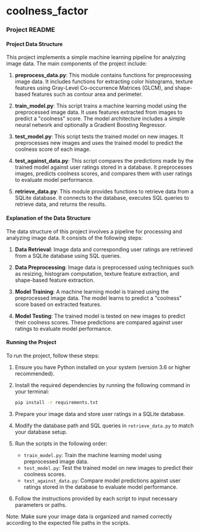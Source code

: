 # coolness_factor
### Project README

#### Project Data Structure

This project implements a simple machine learning pipeline for analyzing image data. The main components of the project include:

1. **preprocess_data.py**: This module contains functions for preprocessing image data. It includes functions for extracting color histograms, texture features using Gray-Level Co-occurrence Matrices (GLCM), and shape-based features such as contour area and perimeter.

2. **train_model.py**: This script trains a machine learning model using the preprocessed image data. It uses features extracted from images to predict a "coolness" score. The model architecture includes a simple neural network and optionally a Gradient Boosting Regressor.

3. **test_model.py**: This script tests the trained model on new images. It preprocesses new images and uses the trained model to predict the coolness score of each image.

4. **test_against_data.py**: This script compares the predictions made by the trained model against user ratings stored in a database. It preprocesses images, predicts coolness scores, and compares them with user ratings to evaluate model performance.

5. **retrieve_data.py**: This module provides functions to retrieve data from a SQLite database. It connects to the database, executes SQL queries to retrieve data, and returns the results.

#### Explanation of the Data Structure

The data structure of this project involves a pipeline for processing and analyzing image data. It consists of the following steps:

1. **Data Retrieval**: Image data and corresponding user ratings are retrieved from a SQLite database using SQL queries.

2. **Data Preprocessing**: Image data is preprocessed using techniques such as resizing, histogram computation, texture feature extraction, and shape-based feature extraction.

3. **Model Training**: A machine learning model is trained using the preprocessed image data. The model learns to predict a "coolness" score based on extracted features.

4. **Model Testing**: The trained model is tested on new images to predict their coolness scores. These predictions are compared against user ratings to evaluate model performance.

#### Running the Project

To run the project, follow these steps:

1. Ensure you have Python installed on your system (version 3.6 or higher recommended).

2. Install the required dependencies by running the following command in your terminal:

   ```bash
   pip install -r requirements.txt
   ```

3. Prepare your image data and store user ratings in a SQLite database.

4. Modify the database path and SQL queries in `retrieve_data.py` to match your database setup.

5. Run the scripts in the following order:

   - `train_model.py`: Train the machine learning model using preprocessed image data.
   - `test_model.py`: Test the trained model on new images to predict their coolness scores.
   - `test_against_data.py`: Compare model predictions against user ratings stored in the database to evaluate model performance.

6. Follow the instructions provided by each script to input necessary parameters or paths.

Note: Make sure your image data is organized and named correctly according to the expected file paths in the scripts.